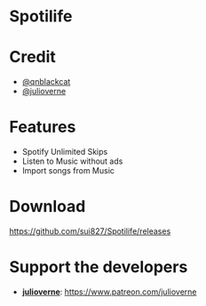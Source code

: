 # Spotilife

# Credit

* [@qnblackcat](https://github.com/qnblackcat)
* [@julioverne](https://github.com/julioverne)

# Features

* Spotify Unlimited Skips
* Listen to Music without ads
* Import songs from Music

# Download

https://github.com/sui827/Spotilife/releases

# Support the developers
- [**julioverne**](https://twitter.com/ijulioverne): https://www.patreon.com/julioverne
